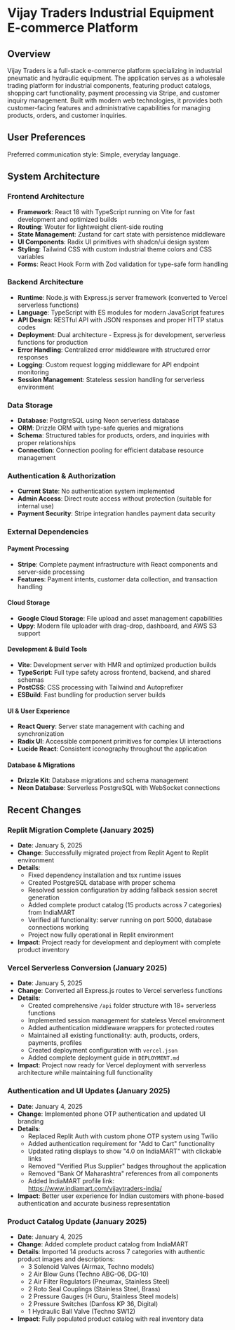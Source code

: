 # Vijay Traders Industrial Equipment E-commerce Platform

## Overview

Vijay Traders is a full-stack e-commerce platform specializing in industrial pneumatic and hydraulic equipment. The application serves as a wholesale trading platform for industrial components, featuring product catalogs, shopping cart functionality, payment processing via Stripe, and customer inquiry management. Built with modern web technologies, it provides both customer-facing features and administrative capabilities for managing products, orders, and customer inquiries.

## User Preferences

Preferred communication style: Simple, everyday language.

## System Architecture

### Frontend Architecture
- **Framework**: React 18 with TypeScript running on Vite for fast development and optimized builds
- **Routing**: Wouter for lightweight client-side routing
- **State Management**: Zustand for cart state with persistence middleware
- **UI Components**: Radix UI primitives with shadcn/ui design system
- **Styling**: Tailwind CSS with custom industrial theme colors and CSS variables
- **Forms**: React Hook Form with Zod validation for type-safe form handling

### Backend Architecture
- **Runtime**: Node.js with Express.js server framework (converted to Vercel serverless functions)
- **Language**: TypeScript with ES modules for modern JavaScript features
- **API Design**: RESTful API with JSON responses and proper HTTP status codes
- **Deployment**: Dual architecture - Express.js for development, serverless functions for production
- **Error Handling**: Centralized error middleware with structured error responses
- **Logging**: Custom request logging middleware for API endpoint monitoring
- **Session Management**: Stateless session handling for serverless environment

### Data Storage
- **Database**: PostgreSQL using Neon serverless database
- **ORM**: Drizzle ORM with type-safe queries and migrations
- **Schema**: Structured tables for products, orders, and inquiries with proper relationships
- **Connection**: Connection pooling for efficient database resource management

### Authentication & Authorization
- **Current State**: No authentication system implemented
- **Admin Access**: Direct route access without protection (suitable for internal use)
- **Payment Security**: Stripe integration handles payment data security

### External Dependencies

#### Payment Processing
- **Stripe**: Complete payment infrastructure with React components and server-side processing
- **Features**: Payment intents, customer data collection, and transaction handling

#### Cloud Storage
- **Google Cloud Storage**: File upload and asset management capabilities
- **Uppy**: Modern file uploader with drag-drop, dashboard, and AWS S3 support

#### Development & Build Tools
- **Vite**: Development server with HMR and optimized production builds
- **TypeScript**: Full type safety across frontend, backend, and shared schemas
- **PostCSS**: CSS processing with Tailwind and Autoprefixer
- **ESBuild**: Fast bundling for production server builds

#### UI & User Experience
- **React Query**: Server state management with caching and synchronization
- **Radix UI**: Accessible component primitives for complex UI interactions
- **Lucide React**: Consistent iconography throughout the application

#### Database & Migrations
- **Drizzle Kit**: Database migrations and schema management
- **Neon Database**: Serverless PostgreSQL with WebSocket connections

## Recent Changes

### Replit Migration Complete (January 2025)
- **Date**: January 5, 2025
- **Change**: Successfully migrated project from Replit Agent to Replit environment
- **Details**: 
  - Fixed dependency installation and tsx runtime issues
  - Created PostgreSQL database with proper schema
  - Resolved session configuration by adding fallback session secret generation
  - Added complete product catalog (15 products across 7 categories) from IndiaMART
  - Verified all functionality: server running on port 5000, database connections working
  - Project now fully operational in Replit environment
- **Impact**: Project ready for development and deployment with complete product inventory

### Vercel Serverless Conversion (January 2025)
- **Date**: January 5, 2025
- **Change**: Converted all Express.js routes to Vercel serverless functions
- **Details**: 
  - Created comprehensive `/api` folder structure with 18+ serverless functions
  - Implemented session management for stateless Vercel environment
  - Added authentication middleware wrappers for protected routes
  - Maintained all existing functionality: auth, products, orders, payments, profiles
  - Created deployment configuration with `vercel.json`
  - Added complete deployment guide in `DEPLOYMENT.md`
- **Impact**: Project now ready for Vercel deployment with serverless architecture while maintaining full functionality

### Authentication and UI Updates (January 2025)
- **Date**: January 4, 2025
- **Change**: Implemented phone OTP authentication and updated UI branding
- **Details**: 
  - Replaced Replit Auth with custom phone OTP system using Twilio
  - Added authentication requirement for "Add to Cart" functionality
  - Updated rating displays to show "4.0 on IndiaMART" with clickable links
  - Removed "Verified Plus Supplier" badges throughout the application
  - Removed "Bank Of Maharashtra" references from all components
  - Added IndiaMART profile link: https://www.indiamart.com/vijaytraders-india/
- **Impact**: Better user experience for Indian customers with phone-based authentication and accurate business representation

### Product Catalog Update (January 2025)
- **Date**: January 4, 2025
- **Change**: Added complete product catalog from IndiaMART
- **Details**: Imported 14 products across 7 categories with authentic product images and descriptions:
  - 3 Solenoid Valves (Airmax, Techno models)
  - 2 Air Blow Guns (Techno ABG-06, DG-10)
  - 2 Air Filter Regulators (Pneumax, Stainless Steel)
  - 2 Roto Seal Couplings (Stainless Steel, Brass)
  - 2 Pressure Gauges (H Guru, Stainless Steel models)
  - 2 Pressure Switches (Danfoss KP 36, Digital)
  - 1 Hydraulic Ball Valve (Techno SW12)
- **Impact**: Fully populated product catalog with real inventory data